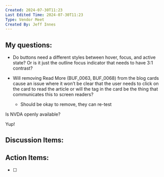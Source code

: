 ```yaml
---
Created: 2024-07-30T11:23
Last Edited Time: 2024-07-30T11:23
Type: Vendor Meet
Created By: Jeff Innes
---
```

## My questions:

- Do buttons need a different styles between hover, focus, and active state? Or is it just the outline focus indicator that needs to have 3:1 contrast?
    
- Will removing Read More (BUF_0063, BUF_0068) from the blog cards cause an issue where it won’t be clear that the user needs to click on the card to read the article or will the <a> tag in the card be the thing that communicates this to screen readers?
    - Should be okay to remove, they can re-test

  

Is NVDA openly available?

Yup!

## Discussion Items:

  

  

## Action Items:

- [ ]